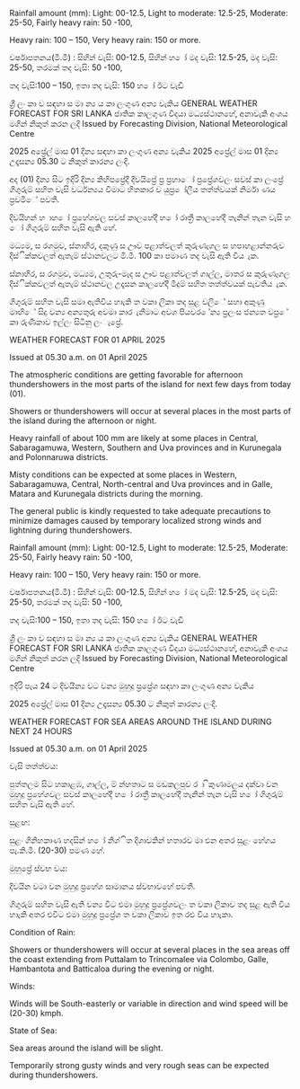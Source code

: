 Rainfall amount (mm): Light: 00-12.5, Light to moderate: 12.5-25, Moderate: 25-50, Fairly heavy rain: 50 -100,

Heavy rain: 100 – 150, Very heavy rain: 150 or more.

වර්ෂාපතනය(මි.මී) : සිහින් වැසි: 00-12.5, සිහින් හ ෝ මද වැසි: 12.5-25, මද වැසි: 25-50, තරමක් තද වැසි: 50 -100,

තද වැසි:100 – 150, ඉතා තද වැසි: 150 හ ෝ ඊට වැඩි

ශ්‍රී ලං කා ව සඳහා ස මා න්‍ය ය කා ලංගුණ අන්‍ය වැකිය GENERAL WEATHER FORECAST FOR SRI LANKA ජාතික කාලගුණ විදයා මධ්‍යස්ථානහේ, අනාවැකි අංශය මගින් නිකුත් කරන ලදි Issued by Forecasting Division, National Meteorological Centre

2025 අප්‍රේල් මාස 01 දින්‍ය සඳහා කා ලංගුණ අන්‍ය වැකිය 2025 අප්‍රේල් මාස 01 දින්‍ය උදෑසන්‍ය 05.30 ට නිකුත් කාරන්‍ය ලංදි.

අද (01) දින්‍ය සිට ඉදිරි දින්‍ය කිහිපප්‍රේදී දිවයිප්‍රේ ප්‍ර ප්‍රහාෝ ප්‍රප්‍රේශවලං සවස් කා ලංප්‍රේ ගිගුරුම් සහිත වැසි වර්ධන්‍යය වීමාට හිතකාර ව යුප්‍ර ෝලීය තත්ත්වයක් නිර්මා ණය ප්‍රවමිේ පවතී.

දිවයිහන් හ ාහ ෝ ප්‍රහේශවල සවස් කාලහේදී හ ෝ රාත්‍රී කාලහේදී තැනින් තැන වැසි හ ෝ ගිගුරුම් සහිත වැසි ඇති හේ.

මධ්‍යම, ස රගමුව, ස්නාහිර, දකුණු ස ඌව පළාත්වලත් කුරුණෑගල ස හපාහළාන්නරුව දිස්ික්කවලත් ඇතැම් ස්ථානවලට මි.මී. 100 කා පමාණ තද වැසි ඇති විය ැක.

ස්නාහිර, ස රගමුව, මධ්‍යම, උතුරු-මැද ස ඌව පළාත්වලත් ගාල්ල, මාතර ස කුරුණෑගල දිස්ික්කවලත් ඇතැම් ස්ථානවල උදෑසන කාලහේදී මීදුම් සහිත තත්ත්වයක් පැවතිය ැක.

ගිගුරුම් සහිත වැසි සමා ඇතිවිය හාැකි ත වකා ලිකා තද සුළ වලිේ සහා අකුණු මාඟිේ සිදු වන්‍ය අන්‍යතුරු අවමා කාර ැනීමාට අවශ පියවර ේන්‍ය ප්‍රලංස ජන්‍යත වප්‍ර ේ කා රුණිකාව ඉල්ලං සිටිනු ලංැප්‍රේ.

WEATHER FORECAST FOR 01 APRIL 2025

Issued at 05.30 a.m. on 01 April 2025

The atmospheric conditions are getting favorable for afternoon thundershowers in the most parts of the island for next few days from today (01).

Showers or thundershowers will occur at several places in the most parts of the island during the afternoon or night.

Heavy rainfall of about 100 mm are likely at some places in Central, Sabaragamuwa, Western, Southern and Uva provinces and in Kurunegala and Polonnaruwa districts.

Misty conditions can be expected at some places in Western, Sabaragamuwa, Central, North-central and Uva provinces and in Galle, Matara and Kurunegala districts during the morning.

The general public is kindly requested to take adequate precautions to minimize damages caused by temporary localized strong winds and lightning during thundershowers.

Rainfall amount (mm): Light: 00-12.5, Light to moderate: 12.5-25, Moderate: 25-50, Fairly heavy rain: 50 -100,

Heavy rain: 100 – 150, Very heavy rain: 150 or more.

වර්ෂාපතනය(මි.මී) : සිහින් වැසි: 00-12.5, සිහින් හ ෝ මද වැසි: 12.5-25, මද වැසි: 25-50, තරමක් තද වැසි: 50 -100,

තද වැසි:100 – 150, ඉතා තද වැසි: 150 හ ෝ ඊට වැඩි

ශ්‍රී ලං කා ව සඳහා ස මා න්‍ය ය කා ලංගුණ අන්‍ය වැකිය GENERAL WEATHER FORECAST FOR SRI LANKA ජාතික කාලගුණ විදයා මධ්‍යස්ථානහේ, අනාවැකි අංශය මගින් නිකුත් කරන ලදි Issued by Forecasting Division, National Meteorological Centre

ඉදිරි පැය 24 ට දිවයින්‍ය වට වන්‍ය මුහුදු ප්‍රප්‍රේශ සඳහා කා ලංගුණ අන්‍ය වැකිය

2025 අප්‍රේල් මාස 01 දින්‍ය උදෑසන්‍ය 05.30 ට නිකුත් කාරන්‍ය ලංදි.

WEATHER FORECAST FOR SEA AREAS AROUND THE ISLAND DURING NEXT 24 HOURS

Issued at 05.30 a.m. on 01 April 2025

වැසි තත්ත්වය:

පුත්තලම සිට හකාළඹ, ගාල්ල, ම් න්හතාට ස මඩකලපුව ර ා ිකුණාමලය දක්වා වන මුහුදු ප්‍රහේශවල සවස් කාලහේදී හ ෝ රාත්‍රී කාලහේදී තැනින් තැන වැසි හ ෝ ගිගුරුම් සහිත වැසි ඇති හේ.

සුළඟ:

සුළං ගිනිහකාණ හදසින් හ ෝ නිශ්ිත දිශාවකින් හතාරව මා එන අතර සුළං හේගය පැ.කි.මී. (20-30) පමණ හේ.

මුහුප්‍රේ ස්වභ වය:

දිවයින වටා වන මුහුදු ප්‍රහේශ සාමානය ස්වභාවහේ පවතී.

ගිගුරුම් සහිත වැසි ඇති වන්‍ය විට එමා මුහුදු ප්‍රප්‍රේශවලං ත වකා ලිකාව තද සුළ ඇති විය හාැකි අතර එවිට එමා මුහුදු ප්‍රප්‍රේශ ත වකා ලිකාව ඉත රළු විය හාැකා.

Condition of Rain:

Showers or thundershowers will occur at several places in the sea areas off the coast extending from Puttalam to Trincomalee via Colombo, Galle, Hambantota and Batticaloa during the evening or night.

Winds:

Winds will be South-easterly or variable in direction and wind speed will be (20-30) kmph.

State of Sea:

Sea areas around the island will be slight.

Temporarily strong gusty winds and very rough seas can be expected during thundershowers.